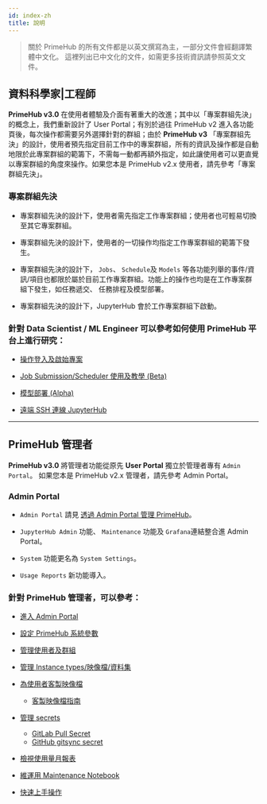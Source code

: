 ```yaml
---
id: index-zh
title: 說明
---
```


>關於 PrimeHub 的所有文件都是以英文撰寫為主，一部分文件會經翻譯繁體中文化。
>這裡列出已中文化的文件，如需更多技術資訊請參照英文文件。

## 資料科學家|工程師

**PrimeHub v3.0** 在使用者體驗及介面有著重大的改進；其中以「專案群組先決」的概念上，我們重新設計了 User Portal；有別於過往 PrimeHub v2 進入各功能頁後，每次操作都需要另外選擇針對的群組；由於 **PrimeHub v3** 「專案群組先決」的設計，使用者預先指定目前工作中的專案群組，所有的資訊及操作都是自動地限於此專案群組的範籌下，不需每一動都再額外指定，如此讓使用者可以更直覺以專案群組的角度來操作。如果您本是 PrimeHub v2.x 使用者，請先參考「專案群組先決」。

### 專案群組先決

+ 專案群組先決的設計下，使用者需先指定工作專案群組；使用者也可輕易切換至其它專案群組。

+ 專案群組先決的設計下，使用者的一切操作均指定工作專案群組的範籌下發生。

+ 專案群組先決的設計下， `Jobs`、 `Schedule`及 `Models` 等各功能列舉的事件/資訊/項目也都限於屬於目前工作專案群組。功能上的操作也均是在工作專案群組下發生，如任務遞交、 任務排程及模型部署。

+ 專案群組先決的設計下，JupyterHub 會於工作專案群組下啟動。

### 針對 Data Scientist / ML Engineer 可以參考如何使用 PrimeHub 平台上進行研究：

+ [操作登入及啟始專案](zh-tw/quickstart/login-portal-user)

+ [Job Submission/Scheduler 使用及教學 (Beta)](zh-tw/job-submission-cht)

+ [模型部署 (Alpha)](zh-tw/model-deployment-feature)

+ [遠端 SSH 連線 JupyterHub](zh-tw/guide_manual/ssh-config-cht)

---

## PrimeHub 管理者

**PrimeHub v3.0** 將管理者功能從原先 **User Portal** 獨立於管理者專有 `Admin Portal`。 如果您本是 PrimeHub v2.x 管理者，請先參考 Admin Portal。

### Admin Portal

+ `Admin Portal` 請見 [透過 Admin Portal 管理 PrimeHub](zh-tw/quickstart/login-portal-admin)。

+ `JupyterHub Admin` 功能、 `Maintenance` 功能及 `Grafana`連結整合進 Admin Portal。

+ `System` 功能更名為 `System Settings`。

+ `Usage Reports` 新功能導入。

### 針對 PrimeHub 管理者，可以參考：

+ [進入 Admin Portal](zh-tw/quickstart/login-portal-admin)

+ [設定 PrimeHub 系統參數](zh-tw/guide_manual/admin-system-cht)

+ [管理使用者及群組](zh-tw/guide_manual/admin-user-cht)

+ [管理 Instance types/映像檔/資料集](zh-tw/guide_manual/admin-instancetype-cht)

+ [為使用者客製映像檔](zh-tw/guide_manual/admin-build-image-cht)
  + [客製映像檔指南](zh-tw/guide_manual/custom-image-guideline)

+ [管理 secrets](zh-tw/guide_manual/admin-secret-cht) 

  + [GitLab Pull Secret](zh-tw/quickstart/secret-pull-image)
  + [GitHub gitsync secret](zh-tw/quickstart/secret-gitsync)

+ [檢視使用量月報表](zh-tw/guide_manual/admin-report-cht)
  
+ [維運用 Maintenance Notebook](zh-tw/maintenance-cht)

+ [快速上手操作](zh-tw/quickstart/create-user)

